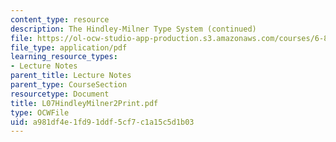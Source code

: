 ```yaml
---
content_type: resource
description: The Hindley-Milner Type System (continued)
file: https://ol-ocw-studio-app-production.s3.amazonaws.com/courses/6-827-multithreaded-parallelism-languages-and-compilers-fall-2002/a981df4e1fd91ddf5cf7c1a15c5d1b03_L07HindleyMilner2Print.pdf
file_type: application/pdf
learning_resource_types:
- Lecture Notes
parent_title: Lecture Notes
parent_type: CourseSection
resourcetype: Document
title: L07HindleyMilner2Print.pdf
type: OCWFile
uid: a981df4e-1fd9-1ddf-5cf7-c1a15c5d1b03
---
```

